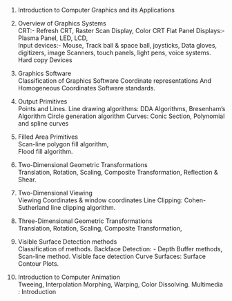 1. Introduction to Computer Graphics and its Applications    

2. Overview of Graphics Systems        
CRT:- Refresh CRT, Raster Scan Display, Color CRT 
Flat Panel Displays:- Plasma Panel, LED, LCD,  
Input devices:- Mouse, Track ball & space ball, joysticks, Data gloves, digitizers, image Scanners, 
touch panels, light pens, voice systems. 
Hard copy Devices 

3. Graphics Software         
Classification of Graphics Software 
Coordinate representations And Homogeneous Coordinates 
Software standards. 

4. Output Primitives        
Points and Lines. 
Line drawing algorithms: DDA Algorithms, Bresenham’s Algorithm 
Circle generation algorithm 
Curves: Conic Section, Polynomial and spline curves 

5. Filled Area Primitives         
Scan-line polygon fill algorithm,  
Flood fill algorithm. 

6. Two-Dimensional Geometric Transformations     
Translation, Rotation, Scaling, Composite Transformation, Reflection & Shear. 

7. Two-Dimensional Viewing       
Viewing Coordinates & window coordinates 
Line Clipping: Cohen-Sutherland line clipping algorithm. 
8. Three-Dimensional Geometric Transformations     
Translation, Rotation, Scaling, Composite Transformation,  

9. Visible Surface Detection methods       
Classification of methods. 
Backface Detection: - Depth Buffer methods, Scan-line method. 
Visible face detection 
Curve Surfaces: Surface Contour Plots. 

10. Introduction to Computer Animation       
Tweeing, Interpolation 
Morphing, Warping, Color Dissolving. 
Multimedia : Introduction